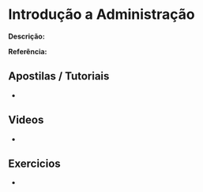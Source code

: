 # Introdução a Administração

**Descrição:**

**Referência:**

## Apostilas / Tutoriais

- []()

## Videos

- []()

## Exercicios

- []()

